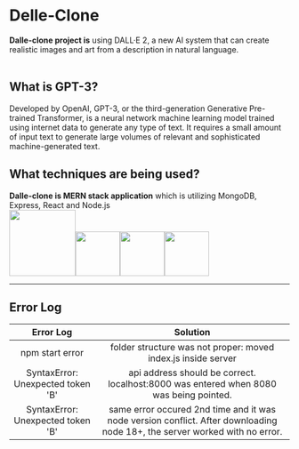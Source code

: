 # Delle-Clone
**Dalle-clone project is** using DALL·E 2, a new AI system that can create realistic images and art from a description in natural language.<br><br>

## What is GPT-3?
Developed by OpenAI, GPT-3, or the third-generation Generative Pre-trained Transformer, is a neural network machine learning model trained using internet data to generate any type of text. It requires a small amount of input text to generate large volumes of relevant and sophisticated machine-generated text.

## What techniques are being used?
**Dalle-clone is MERN stack application** which is utilizing MongoDB, Express, React and Node.js <br>
<img src="https://user-images.githubusercontent.com/49248131/216709718-5e225895-68f6-4c65-b1b8-628a17b2193e.jpg" height="119"/><img src="https://user-images.githubusercontent.com/49248131/216709781-66f9c8be-4a35-4c1b-b7a3-a464467dce3d.png" height="80"/><img src="https://user-images.githubusercontent.com/49248131/216710704-009f9816-6f9a-4043-a3a2-8f02777582d0.png" height="80"/><img src="https://user-images.githubusercontent.com/49248131/216709749-87070e17-225e-4e07-a6ae-bcc375e4134e.png" height="80"/>
___

## Error Log

|Error Log|Solution|
|:--:|:--:|
|npm start error|folder structure was not proper: moved index.js inside server|
|SyntaxError: Unexpected token 'B'|api address should be correct. localhost:8000 was entered when 8080 was being pointed.|
|SyntaxError: Unexpected token 'B'|same error occured 2nd time and it was node version conflict. After downloading node 18+, the server worked with no error.|

